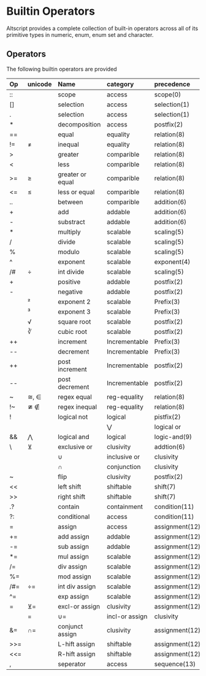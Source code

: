 # Builtin Operators

Altscript provides a complete collection of built-in operators across all of its primitive
types in numeric, enum, enum set and character.

## Operators

The following builtin operators are provided

| Op     | unicode  | Name             | category      | precedence    | associativity    |
|:------ |:-------- |:---------------- |:------------- |:------------- |:--------------   |
| ::     |          | scope            | access        | scope(0)      | left             |
| []     |          | selection        | access        | selection(1)  | left             |
| .      |          | selection        | access        | selection(1)  | left             |
| *      |          | decomposition    | access        | postfix(2)    | right            |
| ==     |          | equal            | equality      | relation(8)   | left             |
| !=     | ≠        | inequal          | equality      | relation(8)   | left             |
| >      |          | greater          | comparible    | relation(8)   | left             |
| <      |          | less             | comparible    | relation(8)   | left             |
| >=     | ≥        | greater or equal | comparible    | relation(8)   | left             |
| <=     | ≤        | less or equal    | comparible    | relation(8)   | left             |
| ..     |          | between          | comparible    | addition(6)   | left             |
| +      |          | add              | addable       | addition(6)   | left             |
| -      |          | substract        | addable       | addition(6)   | left             |
| *      |          | multiply         | scalable      | scaling(5)    | left             |
| /      |          | divide           | scalable      | scaling(5)    | left             |
| %      |          | modulo           | scalable      | scaling(5)    | left             |
| ^      |          | exponent         | scalable      | exponent(4)   | right            |
| /#     | ÷        | int divide       | scalable      | scaling(5)    | left             |
| +      |          | positive         | addable       | postfix(2)    | right            |
| -      |          | negative         | addable       | postfix(2)    | right            |
|        | ²        | exponent 2       | scalable      | Prefix(3)     | right            |
|        | ³        | exponent 3       | scalable      | Prefix(3)     | right            |
|        | √        | square root      | scalable      | postfix(2)    | right            |
|        | ∛        | cubic root       | scalable      | postfix(2)    | right            |
| ++     |          | increment        | Incrementable | Prefix(3)     | left             |
| --     |          | decrement        | Incrementable | Prefix(3)     | left             |
| ++     |          | post increment   | Incrementable | postfix(2)    | right            |
| --     |          | post decrement   | Incrementable | postfix(2)    | right            |
| ~      | ≅, ∈    | regex equal      | reg-equality  | relation(8)   | left             |
| !~     | ≇ ∉     | regex inequal    | reg-equality  | relation(8)   | left             |
| !      |          | logical not      | logical       | pistfix(2)    | right            |
| ||     | ⋁       | logical or        | logical       | logic-or(10)  | left             |
| &&     | ⋀       | logical and       | logical       | logic-and(9)  | left             |
| \      | ⊻       | exclusive or      | clusivity     | addtion(6)    | left             |
| |      | ∪       | inclusive or      | clusivity     | addtion(6)    | left             |
| |      | ∩       | conjunction       | clusivity     | scaling(5)    | left             |
| ~      |          | flip             | clusivity     | postfix(2)    | right            |
| <<     |          | left shift       | shiftable     | shift(7)      | left             |
| >>     |          | right shift      | shiftable     | shift(7)      | left             |
| .?     |          | contain          | containment   | condition(11) | left             |
| ?:     |          | conditional      | access        | condition(11) | right            |
| =      |          | assign           | access        | assignment(12)| right            |
| +=     |          | add assign       | addable       | assignment(12)| right            |
| -=     |          | sub assign       | addable       | assignment(12)| right            |
| *=     |          | mul assign       | scalable      | assignment(12)| right            |
| /=     |          | div assign       | scalable      | assignment(12)| right            |
| %=     |          | mod assign       | scalable      | assignment(12)| right            |
| /#=    | ÷=       | int div assign   | scalable      | assignment(12)| right            |
| ^=     |          | exp assign       | scalable      | assignment(12)| right            |
| \=     | ⊻=       | excl-or assign   | clusivity     | assignment(12)| right            |
| |=     | ∪=       | incl-or assign   | clusivity     | assignment(12)| right            |
| &=     | ∩=       | conjunct assign  | clusivity     | assignment(12)| right            |
| >>=    |          | L-hift assign    | shiftable     | assignment(12)| right            |
| <<=    |          | R-hift assign    | shiftable     | assignment(12)| right            |
| ,      |          | seperator        | access        | sequence(13)  | right            |

